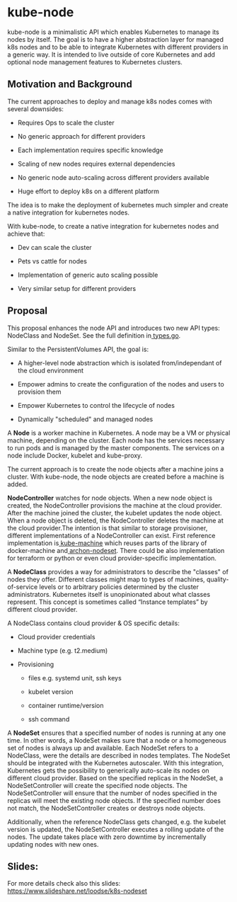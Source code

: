 # **kube-node**

kube-node is a minimalistic API which enables Kubernetes to manage its nodes by itself. The goal is to have a higher abstraction layer for managed k8s nodes and to be able to  integrate Kubernetes with different providers in a generic way. It is intended to live outside of core Kubernetes and add optional node management features to Kubernetes clusters.



## Motivation and Background



The current approaches to deploy and manage k8s nodes comes with several downsides:

* Requires Ops to scale the cluster

* No generic approach for different providers

* Each implementation requires specific knowledge

* Scaling of new nodes requires external dependencies

* No generic node auto-scaling across different providers available

* Huge effort to deploy k8s on a different platform



The idea is to make the deployment of kubernetes much simpler and create a native integration for kubernetes nodes.



With kube-node, to create a native integration for kubernetes nodes and achieve that:

* Dev can scale the cluster

* Pets vs cattle for nodes

* Implementation of generic auto scaling possible

* Very similar setup for different providers



## Proposal



This proposal enhances the node API and introduces  two new API types: NodeClass and NodeSet. See the full definition in[ types.go](https://github.com/kube-node/nodeset/blob/master/pkg/nodeset/v1alpha1/types.go).

Similar to the PersistentVolumes API, the goal is:



* A higher-level node abstraction which is isolated from/independant of   the  cloud environment

* Empower admins to  create the configuration of the nodes and users to provision them

* Empower Kubernetes to  control the lifecycle of  nodes

* Dynamically "scheduled" and managed nodes



A **Node** is a worker machine in Kubernetes. A node may be a VM or physical machine, depending on the cluster. Each node has the services necessary to run pods and is managed by the master components. The services on a node include Docker, kubelet and kube-proxy.

The current approach is to create the node objects  after a machine joins a cluster. With kube-node, the node objects are created before a machine is added.

**NodeController** watches for node objects. When a new node object is created, the NodeController provisions the machine at the cloud provider. After the machine joined the cluster, the kubelet updates the node object. When a node object is deleted, the NodeController deletes the machine at the cloud provider.The intention is that similar to storage provisioner, different implementations of a NodeController can exist. First reference implementation is[ kube-machine](https://github.com/kube-node/kube-machine) which reuses parts of the library of docker-machine and[ archon-nodeset](https://github.com/kube-node/archon-nodeset). There could be also implementation for terraform or python or even cloud provider-specific implementation.



A **NodeClass** provides a way for administrators to describe the "classes" of nodes they offer. Different classes might map to types of machines, quality-of-service levels or to arbitrary policies determined by the cluster administrators. Kubernetes itself is unopinionated about what classes represent. This concept is sometimes called “Instance templates” by different cloud provider.

A NodeClass contains cloud provider & OS specific details:

* Cloud provider credentials

* Machine type (e.g. t2.medium)

* Provisioning

    * files e.g. systemd unit, ssh keys

    * kubelet version

    * container runtime/version

    * ssh command

A **NodeSet** ensures that a specified number of nodes is running at any one time. In other words, a NodeSet makes sure that a node or a homogeneous set of nodes is always up and available. Each NodeSet refers  to a NodeClass, were the details are described in nodes templates. The NodeSet should be integrated with the Kubernetes autoscaler. With this integration, Kubernetes gets the possibility to generically auto-scale its nodes on different cloud provider. Based on the specified replicas in the NodeSet, a NodeSetController will create the specified node objects. The NodeSetController will ensure that the number of nodes specified in the replicas will meet the existing node objects. If the specified number does not match, the NodeSetController creates or destroys node objects.

Additionally, when the reference NodeClass gets changed, e.g. the kubelet version is updated, the NodeSetController executes a rolling update of the nodes. The update takes place with zero downtime by incrementally updating nodes with new ones.



## Slides:
For more details check also this slides:
https://www.slideshare.net/loodse/k8s-nodeset
